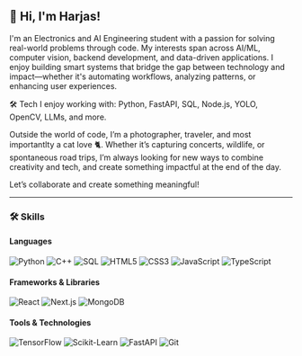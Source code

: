 ## 👋 Hi, I'm Harjas!
I'm an Electronics and AI Engineering student with a passion for solving real-world problems through code. My interests span across AI/ML, computer vision, backend development, and data-driven applications. I enjoy building smart systems that bridge the gap between technology and impact—whether it's automating workflows, analyzing patterns, or enhancing user experiences.

🛠️ Tech I enjoy working with:
Python, FastAPI, SQL, Node.js, YOLO, OpenCV, LLMs, and more.

Outside the world of code, I’m a photographer, traveler, and most importantlty a cat love 🐈. Whether it’s capturing concerts, wildlife, or spontaneous road trips, I’m always looking for new ways to combine creativity and tech, and create something impactful at the end of the day.

Let’s collaborate and create something meaningful!

---

### 🛠️ Skills

#### Languages  
![Python](https://img.shields.io/badge/PYTHON-3670A0?style=for-the-badge&logo=python&logoColor=white)
![C++](https://img.shields.io/badge/C++-00599C?style=for-the-badge&logo=c%2B%2B&logoColor=white)
![SQL](https://img.shields.io/badge/SQL-336791?style=for-the-badge&logo=postgresql&logoColor=white)
![HTML5](https://img.shields.io/badge/HTML5-E34F26?style=for-the-badge&logo=html5&logoColor=white)
![CSS3](https://img.shields.io/badge/CSS3-1572B6?style=for-the-badge&logo=css3&logoColor=white)
![JavaScript](https://img.shields.io/badge/JAVASCRIPT-F7DF1E?style=for-the-badge&logo=javascript&logoColor=black)
![TypeScript](https://img.shields.io/badge/TYPESCRIPT-3178C6?style=for-the-badge&logo=typescript&logoColor=white)

#### Frameworks & Libraries  
![React](https://img.shields.io/badge/REACT-61DAFB?style=for-the-badge&logo=react&logoColor=black)
![Next.js](https://img.shields.io/badge/NEXT.JS-000000?style=for-the-badge&logo=next.js&logoColor=white)
![MongoDB](https://img.shields.io/badge/MONGODB-47A248?style=for-the-badge&logo=mongodb&logoColor=white)

#### Tools & Technologies  
![TensorFlow](https://img.shields.io/badge/TENSORFLOW-FF6F00?style=for-the-badge&logo=tensorflow&logoColor=white)
![Scikit-Learn](https://img.shields.io/badge/SCIKIT--LEARN-F7931E?style=for-the-badge&logo=scikit-learn&logoColor=white)
![FastAPI](https://img.shields.io/badge/FASTAPI-009688?style=for-the-badge&logo=fastapi&logoColor=white)
![Git](https://img.shields.io/badge/GIT-F05032?style=for-the-badge&logo=git&logoColor=white)




<!--
**Har-jas-Kaur/Har-jas-Kaur** is a ✨ _special_ ✨ repository because its `README.md` (this file) appears on your GitHub profile.

Here are some ideas to get you started:

- 🔭 I’m currently working on ...
- 🌱 I’m currently learning ...
- 👯 I’m looking to collaborate on ...
- 🤔 I’m looking for help with ...
- 💬 Ask me about ...
- 📫 How to reach me: ...
- 😄 Pronouns: ...
- ⚡ Fun fact: ...
-->
